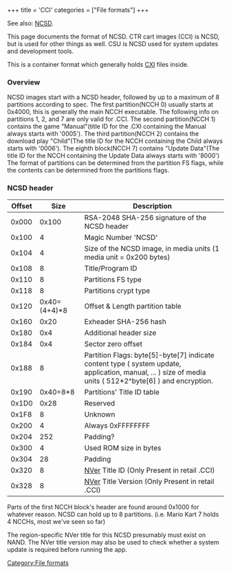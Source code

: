 +++
title = 'CCI'
categories = ["File formats"]
+++

See also: [NCSD](NCSD "wikilink").

This page documents the format of NCSD. CTR cart images (CCI) is NCSD,
but is used for other things as well. CSU is NCSD used for system
updates and development tools.

This is a container format which generally holds [CXI](CXI "wikilink")
files inside.

### Overview

NCSD images start with a NCSD header, followed by up to a maximum of 8
partitions according to spec. The first partition(NCCH 0) usually starts
at 0x4000, this is generally the main NCCH executable. The following
info on partitions 1, 2, and 7 are only valid for .CCI. The second
partition(NCCH 1) contains the game "Manual"(title ID for the .CXI
containing the Manual always starts with '0005'). The third
partition(NCCH 2) contains the download play "Child"(The title ID for
the NCCH containing the Child always starts with '0006'). The eighth
block(NCCH 7) contains "Update Data"(The title ID for the NCCH
containing the Update Data always starts with '8000') The format of
partitions can be determined from the partition FS flags, while the
contents can be determined from the partitions flags.

### NCSD header

| Offset | Size          | Description                                                                                                                                                     |
|--------|---------------|-----------------------------------------------------------------------------------------------------------------------------------------------------------------|
| 0x000  | 0x100         | RSA-2048 SHA-256 signature of the NCSD header                                                                                                                   |
| 0x100  | 4             | Magic Number 'NCSD'                                                                                                                                             |
| 0x104  | 4             | Size of the NCSD image, in media units (1 media unit = 0x200 bytes)                                                                                             |
| 0x108  | 8             | Title/Program ID                                                                                                                                                |
| 0x110  | 8             | Partitions FS type                                                                                                                                              |
| 0x118  | 8             | Partitions crypt type                                                                                                                                           |
| 0x120  | 0x40=(4+4)\*8 | Offset & Length partition table                                                                                                                                 |
| 0x160  | 0x20          | Exheader SHA-256 hash                                                                                                                                           |
| 0x180  | 0x4           | Additional header size                                                                                                                                          |
| 0x184  | 0x4           | Sector zero offset                                                                                                                                              |
| 0x188  | 8             | Partition Flags: byte\[5\]-byte\[7\] indicate content type ( system update, application, manual, ... ) size of media units ( 512\*2^byte\[6\] ) and encryption. |
| 0x190  | 0x40=8\*8     | Partitions' Title ID table                                                                                                                                      |
| 0x1D0  | 0x28          | Reserved                                                                                                                                                        |
| 0x1F8  | 8             | Unknown                                                                                                                                                         |
| 0x200  | 4             | Always 0xFFFFFFFF                                                                                                                                               |
| 0x204  | 252           | Padding?                                                                                                                                                        |
| 0x300  | 4             | Used ROM size in bytes                                                                                                                                          |
| 0x304  | 28            | Padding                                                                                                                                                         |
| 0x320  | 8             | [NVer](NVer "wikilink") Title ID (Only Present in retail .CCI)                                                                                                  |
| 0x328  | 8             | [NVer](NVer "wikilink") Title Version (Only Present in retail .CCI)                                                                                             |

Parts of the first NCCH block's header are found around 0x1000 for
whatever reason. NCSD can hold up to 8 partitions. (i.e. Mario Kart 7
holds 4 NCCHs, most we've seen so far)

The region-specific NVer title for this NCSD presumably must exist on
NAND. The NVer title version may also be used to check whether a system
update is required before running the app.

[Category:File formats](Category:File_formats "wikilink")
